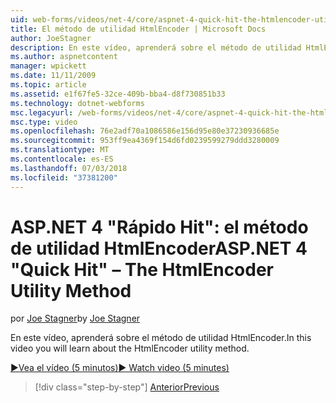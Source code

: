```yaml
---
uid: web-forms/videos/net-4/core/aspnet-4-quick-hit-the-htmlencoder-utility-method
title: El método de utilidad HtmlEncoder | Microsoft Docs
author: JoeStagner
description: En este vídeo, aprenderá sobre el método de utilidad HtmlEncoder.
ms.author: aspnetcontent
manager: wpickett
ms.date: 11/11/2009
ms.topic: article
ms.assetid: e1f67fe5-32ce-409b-bba4-d8f730851b33
ms.technology: dotnet-webforms
msc.legacyurl: /web-forms/videos/net-4/core/aspnet-4-quick-hit-the-htmlencoder-utility-method
msc.type: video
ms.openlocfilehash: 76e2adf70a1086586e156d95e80e37230936685e
ms.sourcegitcommit: 953ff9ea4369f154d6fd0239599279ddd3280009
ms.translationtype: MT
ms.contentlocale: es-ES
ms.lasthandoff: 07/03/2018
ms.locfileid: "37381200"
---
```

<a name="aspnet-4-quick-hit--the-htmlencoder-utility-method"></a><span data-ttu-id="60cdb-103">ASP.NET 4 "Rápido Hit": el método de utilidad HtmlEncoder</span><span class="sxs-lookup"><span data-stu-id="60cdb-103">ASP.NET 4 "Quick Hit" – The HtmlEncoder Utility Method</span></span>
====================
<span data-ttu-id="60cdb-104">por [Joe Stagner](https://github.com/JoeStagner)</span><span class="sxs-lookup"><span data-stu-id="60cdb-104">by [Joe Stagner](https://github.com/JoeStagner)</span></span>

<span data-ttu-id="60cdb-105">En este vídeo, aprenderá sobre el método de utilidad HtmlEncoder.</span><span class="sxs-lookup"><span data-stu-id="60cdb-105">In this video you will learn about the HtmlEncoder utility method.</span></span>

[<span data-ttu-id="60cdb-106">&#9654;Vea el vídeo (5 minutos)</span><span class="sxs-lookup"><span data-stu-id="60cdb-106">&#9654; Watch video (5 minutes)</span></span>](https://channel9.msdn.com/Blogs/ASP-NET-Site-Videos/aspnet-4-quick-hit-the-htmlencoder-utility-method)

> [!div class="step-by-step"]
> [<span data-ttu-id="60cdb-107">Anterior</span><span class="sxs-lookup"><span data-stu-id="60cdb-107">Previous</span></span>](aspnet-4-quick-hit-predictable-client-ids.md)
